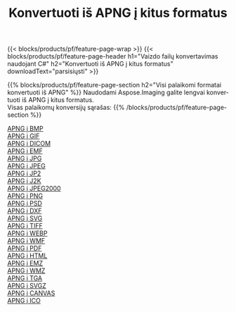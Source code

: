 ﻿---
title: Konvertuoti iš APNG į kitus formatus 
weight: 3920
url: /lt/java/conversion/from/apng 
lang: lt
langdirlevel: 2
locales: zh-hans,ja,it,ru,de,es,fr,nl,id,lt,pl,pt,vi,tr,ko,zh-hant,ar,hi,th,sv,cs,uk,he
description: Naudodami Aspose.Imaging galite lengvai konvertuoti iš APNG į kitus formatus
---

{{< blocks/products/pf/feature-page-wrap >}}
{{< blocks/products/pf/feature-page-header h1="Vaizdo failų konvertavimas naudojant C#" h2="Konvertuoti iš APNG į kitus formatus" downloadText="parsisiųsti" >}}


{{% blocks/products/pf/feature-page-section  h2="Visi palaikomi formatai konvertuoti iš APNG" %}}
Naudodami Aspose.Imaging galite lengvai konvertuoti iš APNG į kitus formatus.
<br/>
Visas palaikomų konversijų sąrašas:
{{% /blocks/products/pf/feature-page-section %}}
<div class="container-fluid productfamilypage bg-gray">
    <div class="convertypes bg-gray agp-content section">
        <div class="container">
		<div class="row other-converters">
		    <div class='col-md-2 other-converter remove-lp remove-rp'><a href="/imaging/lt/java/conversion/apng-to-bmp" >APNG į BMP</a></div><div class='col-md-2 other-converter remove-lp remove-rp'><a href="/imaging/lt/java/conversion/apng-to-gif" >APNG į GIF</a></div><div class='col-md-2 other-converter remove-lp remove-rp'><a href="/imaging/lt/java/conversion/apng-to-dicom" >APNG į DICOM</a></div><div class='col-md-2 other-converter remove-lp remove-rp'><a href="/imaging/lt/java/conversion/apng-to-emf" >APNG į EMF</a></div><div class='col-md-2 other-converter remove-lp remove-rp'><a href="/imaging/lt/java/conversion/apng-to-jpg" >APNG į JPG</a></div><div class='col-md-2 other-converter remove-lp remove-rp'><a href="/imaging/lt/java/conversion/apng-to-jpeg" >APNG į JPEG</a></div><div class='col-md-2 other-converter remove-lp remove-rp'><a href="/imaging/lt/java/conversion/apng-to-jp2" >APNG į JP2</a></div><div class='col-md-2 other-converter remove-lp remove-rp'><a href="/imaging/lt/java/conversion/apng-to-j2k" >APNG į J2K</a></div><div class='col-md-2 other-converter remove-lp remove-rp'><a href="/imaging/lt/java/conversion/apng-to-jpeg2000" >APNG į JPEG2000</a></div><div class='col-md-2 other-converter remove-lp remove-rp'><a href="/imaging/lt/java/conversion/apng-to-png" >APNG į PNG</a></div><div class='col-md-2 other-converter remove-lp remove-rp'><a href="/imaging/lt/java/conversion/apng-to-psd" >APNG į PSD</a></div><div class='col-md-2 other-converter remove-lp remove-rp'><a href="/imaging/lt/java/conversion/apng-to-dxf" >APNG į DXF</a></div><div class='col-md-2 other-converter remove-lp remove-rp'><a href="/imaging/lt/java/conversion/apng-to-svg" >APNG į SVG</a></div><div class='col-md-2 other-converter remove-lp remove-rp'><a href="/imaging/lt/java/conversion/apng-to-tiff" >APNG į TIFF</a></div><div class='col-md-2 other-converter remove-lp remove-rp'><a href="/imaging/lt/java/conversion/apng-to-webp" >APNG į WEBP</a></div><div class='col-md-2 other-converter remove-lp remove-rp'><a href="/imaging/lt/java/conversion/apng-to-wmf" >APNG į WMF</a></div><div class='col-md-2 other-converter remove-lp remove-rp'><a href="/imaging/lt/java/conversion/apng-to-pdf" >APNG į PDF</a></div><div class='col-md-2 other-converter remove-lp remove-rp'><a href="/imaging/lt/java/conversion/apng-to-html" >APNG į HTML</a></div><div class='col-md-2 other-converter remove-lp remove-rp'><a href="/imaging/lt/java/conversion/apng-to-emz" >APNG į EMZ</a></div><div class='col-md-2 other-converter remove-lp remove-rp'><a href="/imaging/lt/java/conversion/apng-to-wmz" >APNG į WMZ</a></div><div class='col-md-2 other-converter remove-lp remove-rp'><a href="/imaging/lt/java/conversion/apng-to-tga" >APNG į TGA</a></div><div class='col-md-2 other-converter remove-lp remove-rp'><a href="/imaging/lt/java/conversion/apng-to-svgz" >APNG į SVGZ</a></div><div class='col-md-2 other-converter remove-lp remove-rp'><a href="/imaging/lt/java/conversion/apng-to-canvas" >APNG į CANVAS</a></div><div class='col-md-2 other-converter remove-lp remove-rp'><a href="/imaging/lt/java/conversion/apng-to-ico" >APNG į ICO</a></div>
                </div>
        </div>
    </div>
</div>
<br/>

